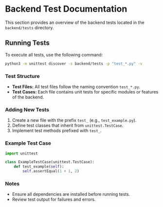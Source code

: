 # Backend Test Documentation

This section provides an overview of the backend tests located in the `backend/tests` directory.

## Running Tests

To execute all tests, use the following command:

```bash
python3 -m unittest discover -s backend/tests -p "test_*.py" -v
```

### Test Structure

- **Test Files:** All test files follow the naming convention `test_*.py`.
- **Test Cases:** Each file contains unit tests for specific modules or features of the backend.

### Adding New Tests

1. Create a new file with the prefix `test_` (e.g., `test_example.py`).
2. Define test classes that inherit from `unittest.TestCase`.
3. Implement test methods prefixed with `test_`.

### Example Test Case

```python
import unittest

class ExampleTestCase(unittest.TestCase):
    def test_example(self):
        self.assertEqual(1 + 1, 2)
```

### Notes

- Ensure all dependencies are installed before running tests.
- Review test output for failures and errors.
